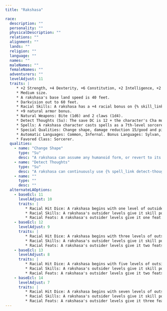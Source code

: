 ```yaml
---
title: "Rakshasa"

race:
  description: ""
  personality: ""
  physicalDescription: ""
  relations: ""
  alignment: ""
  lands: ""
  religion: ""
  language: ""
  names: ""
  maleNames: ""
  femaleNames: ""
  adventurers: ""
  levelAdjust: 11
  traits: |
     * +2 Strength, +4 Dexterity, +6 Constitution, +2 Intelligence, +2 Wisdom, +6 Charisma.
     * Medium size.
     * A rakshasa's base land speed is 40 feet.
     * Darkvision out to 60 feet.
     * Racial Skills: A rakshasa has a +4 racial bonus on {% skill_link bluff %} and {% skill_link disguise %} checks, and it can gain further bonuses by using change shape (+10 on {% skill_link disguise %} checks) and {% spell_link detect-thoughts %} (+4 on {% skill_link bluff %} and {% skill_link disguise %} checks).
     * +9 natural armor bonus.
     * Natural Weapons: Bite (1d6) and 2 claws (1d4).
     * Detect Thoughts (Su): The save DC is 12 + the character's Cha modifier.
     * Spells: A rakshasa character casts spells as a 7th-level sorcerer. If the character takes additional levels of sorcerer, these levels stack with the rakshasa's base spellcasting ability for spells known, spells per day, and other effects dependent on caster level. A rakshasa character likewise uses the sum of its racial spellcasting levels and class levels to determine the abilities of its familiar.
     * Special Qualities: Change shape, damage reduction 15/good and piercing, spell resistance equal to 20 + class levels.
     * Automatic Languages: Common, Infernal. Bonus Languages: Sylvan, Undercommon.
     * Favored Class: Sorcerer.
  qualities:
    - name: "Change Shape"
      type: "Su"
      desc: "A rakshasa can assume any humanoid form, or revert to its own form, as a standard action. In humanoid form, a rakshasa loses its claw and bite attacks (although it often equips itself with weapons and armor instead). A rakshasa remains in one form until it chooses to assume a new one. A change in form cannot be dispelled, but the rakshasa reverts to its natural form when killed. A {% spell_link true-seeing %} spell reveals its natural form."
    - name: "Detect Thoughts"
      type: "Su"
      desc: "A rakshasa can continuously use {% spell_link detect-thoughts %} as the spell (caster level 7+HD; Will DC 12+Cha mod negates). It can suppress or resume this ability as a free action."
    - name: ""
      type: ""
      desc: ""
  alternateLAOptions:
    - baseEcl: 11
      levelAdjust: 10
      traits: |
         * Racial Hit Dice: A rakshasa begins with one level of outsider, which provide 1d8 Hit Dice, a base attack bonus of +1, and base saving throw bonuses of Fort +2, Ref +2, and Will +2.
         * Racial Skills: A rakshasa's outsider levels give it skill points equal to 4 * (8 + Int modifier). Its class skills are {% skill_link bluff %}, {% skill_link disguise %}, {% skill_link listen %}, {% skill_link move-silently %}, {% skill_link perform %}, {% skill_link sense-motive %}, and {% skill_link spot %}.
         * Racial Feats: A rakshasa's outsider levels give it one feat.
    - baseEcl: 12
      levelAdjust: 9
      traits: |
         * Racial Hit Dice: A rakshasa begins with three levels of outsider, which provide 3d8 Hit Dice, a base attack bonus of +3, and base saving throw bonuses of Fort +3, Ref +3, and Will +3.
         * Racial Skills: A rakshasa's outsider levels give it skill points equal to 6 * (8 + Int modifier). Its class skills are {% skill_link bluff %}, {% skill_link disguise %}, {% skill_link listen %}, {% skill_link move-silently %}, {% skill_link perform %}, {% skill_link sense-motive %}, and {% skill_link spot %}.
         * Racial Feats: A rakshasa's outsider levels give it two feats.
    - baseEcl: 13
      levelAdjust: 8
      traits: |
         * Racial Hit Dice: A rakshasa begins with five levels of outsider, which provide 5d8 Hit Dice, a base attack bonus of +5, and base saving throw bonuses of Fort +4, Ref +4, and Will +4.
         * Racial Skills: A rakshasa's outsider levels give it skill points equal to 8 * (8 + Int modifier). Its class skills are {% skill_link bluff %}, {% skill_link disguise %}, {% skill_link listen %}, {% skill_link move-silently %}, {% skill_link perform %}, {% skill_link sense-motive %}, and {% skill_link spot %}.
         * Racial Feats: A rakshasa's outsider levels give it two feats.
    - baseEcl: 14
      levelAdjust: 7
      traits: |
         * Racial Hit Dice: A rakshasa begins with seven levels of outsider, which provide 7d8 Hit Dice, a base attack bonus of +7, and base saving throw bonuses of Fort +5, Ref +5, and Will +5.
         * Racial Skills: A rakshasa's outsider levels give it skill points equal to 10 * (8 + Int modifier). Its class skills are {% skill_link bluff %}, {% skill_link disguise %}, {% skill_link listen %}, {% skill_link move-silently %}, {% skill_link perform %}, {% skill_link sense-motive %}, and {% skill_link spot %}.
         * Racial Feats: A rakshasa's outsider levels give it three feats.
---
```


